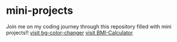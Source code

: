 # mini-projects
Join me on  my coding journey through this repository filled with mini projects!!
[visit bg-color-changer](http://127.0.0.1:5500/01-basics-DOM/project-one/one.html)
[visit BMI-Calculator](http://127.0.0.1:5500/2nd-projects/two.html)
